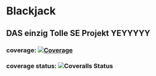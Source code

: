 # Blackjack 
## DAS einzig Tolle SE Projekt YEYYYYY
### coverage: [![Coverage](https://coveralls.io/repos/github/dereinzigejoni/Blackjack/badge.svg?branch=main)](https://coveralls.io/github/dereinzigejoni/Blackjack?branch=main)
###  coverage status: ![Coveralls Status](https://github.com/dereinzigejoni/Blackjack/actions/workflows/coveralls.yml/badge.svg)




